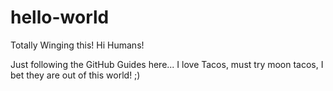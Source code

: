 # hello-world
Totally Winging this!
Hi Humans!

Just following the GitHub Guides here...
I love Tacos, must try moon tacos, I bet they are out of this world! ;)
